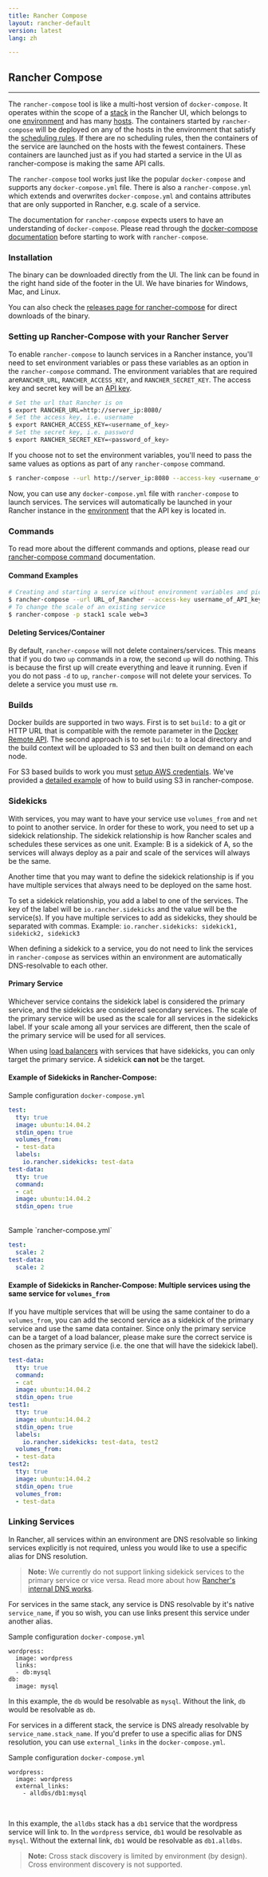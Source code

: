 ```yaml
---
title: Rancher Compose
layout: rancher-default
version: latest
lang: zh

---
```


## Rancher Compose
---

The `rancher-compose` tool is like a multi-host version of `docker-compose`. It operates within the scope of a [stack]({{site.baseurl}}/rancher/{{page.version}}/{{page.lang}}/rancher-ui/applications/stacks/) in the Rancher UI, which belongs to one [environment]({{site.baseurl}}/rancher/{{page.version}}/{{page.lang}}/configuration/environments/) and has many [hosts]({{site.baseurl}}/rancher/{{page.version}}/{{page.lang}}/rancher-ui/infrastructure/hosts/). The containers started by `rancher-compose` will be deployed on any of the hosts in the environment that satisfy the [scheduling rules]({{site.baseurl}}/rancher/{{page.version}}/{{page.lang}}/rancher-compose/scheduling/). If there are no scheduling rules, then the containers of the service are launched on the hosts with the fewest containers. These containers are launched just as if you had started a service in the UI as rancher-compose is making the same API calls. 

The `rancher-compose` tool works just like the popular `docker-compose` and supports any `docker-compose.yml` file. There is also a `rancher-compose.yml` which extends and overwrites `docker-compose.yml` and contains attributes that are only supported in Rancher, e.g. scale of a service.

The documentation for `rancher-compose` expects users to have an understanding of `docker-compose`. Please read through the [docker-compose documentation](https://docs.docker.com/compose/) before starting to work with `rancher-compose`.

### Installation

The binary can be downloaded directly from the UI. The link can be found in the right hand side of the footer in the UI. We have binaries for Windows, Mac, and Linux.

You can also check the [releases page for rancher-compose](https://github.com/rancher/rancher-compose/releases) for direct downloads of the binary.

### Setting up Rancher-Compose with your Rancher Server 

To enable `rancher-compose` to launch services in a Rancher instance, you'll need to set environment variables or pass these variables as an option in the `rancher-compose` command. The environment variables that are required are`RANCHER_URL`, `RANCHER_ACCESS_KEY`, and `RANCHER_SECRET_KEY`. The access key and secret key will be an [API key]({{site.baseurl}}/rancher/{{page.version}}/{{page.lang}}/configuration/api-keys/). 

```bash
# Set the url that Rancher is on
$ export RANCHER_URL=http://server_ip:8080/
# Set the access key, i.e. username
$ export RANCHER_ACCESS_KEY=<username_of_key>
# Set the secret key, i.e. password
$ export RANCHER_SECRET_KEY=<password_of_key>
```

If you choose not to set the environment variables, you'll need to pass the same values as options as part of any `rancher-compose` command. 

```bash
$ rancher-compose --url http://server_ip:8080 --access-key <username_of_key> --secret-key <password_of_key> up
```

Now, you can use any `docker-compose.yml` file with `rancher-compose` to launch services. The services will automatically be launched in your Rancher instance in the [environment]({{site.baseurl}}/rancher/{{page.version}}/{{page.lang}}/configuration/environments/) that the API key is located in.

### Commands

To read more about the different commands and options, please read our [rancher-compose command]({{site.baseurl}}/rancher/{{page.version}}/{{page.lang}}/rancher-compose/commands/) documentation. 

#### Command Examples

```bash
# Creating and starting a service without environment variables and picking a stack
$ rancher-compose --url URL_of_Rancher --access-key username_of_API_key --secret-key password_of_API_key -p stack1 up
# To change the scale of an existing service
$ rancher-compose -p stack1 scale web=3
```

#### Deleting Services/Container

By default, `rancher-compose` will not delete containers/services.  This means that if you do two `up` commands in a row, the second `up` will do nothing.  This is because the first up will create everything and leave it running.  Even if you do not pass `-d` to `up`, `rancher-compose` will not delete your services.  To delete a service you must use `rm`.

### Builds

Docker builds are supported in two ways.  First is to set `build:` to a git or HTTP URL that is compatible with the remote parameter in the [Docker Remote API](https://docs.docker.com/reference/api/docker_remote_api_v1.18/#build-image-from-a-dockerfile).  The second approach is to set `build:` to a local directory and the build context will be uploaded to S3 and then built on demand on each node.

For S3 based builds to work you must [setup AWS credentials](https://github.com/aws/aws-sdk-go/#configuring-credentials). We've provided a [detailed example]({{site.baseurl}}/rancher/{{page.version}}/{{page.lang}}/rancher-compose/build/) of how to build using S3 in rancher-compose.

### Sidekicks

With services, you may want to have your service use `volumes_from` and `net` to point to another service. In order for these to work, you need to set up a sidekick relationship. The sidekick relationship is how Rancher scales and schedules these services as one unit. Example: B is a sidekick of A, so the services will always deploy as a pair and scale of the services will always be the same. 

Another time that you may want to define the sidekick relationship is if you have multiple services that always need to be deployed on the same host.

To set a sidekick relationship, you add a label to one of the services. The key of the label will be `io.rancher.sidekicks` and the value will be the service(s). If you have multiple services to add as sidekicks, they should be separated with commas. Example: `io.rancher.sidekicks: sidekick1, sidekick2, sidekick3`

When defining a sidekick to a service, you do not need to link the services in `rancher-compose` as services within an environment are automatically DNS-resolvable to each other.

#### Primary Service

Whichever service contains the sidekick label is considered the primary service, and the sidekicks are considered secondary services. The scale of the primary service will be used as the scale for all services in the sidekicks label. If your scale among all your services are different, then the scale of the primary service will be used for all services.

When using [load balancers]({{site.baseurl}}/rancher/{{page.version}}/{{page.lang}}/rancher-compose/rancher-services/#load-balancer) with services that have sidekicks, you can only target the primary service. A sidekick **can not** be the target.

#### Example of Sidekicks in Rancher-Compose:

Sample configuration `docker-compose.yml` 

```yaml
test:
  tty: true
  image: ubuntu:14.04.2
  stdin_open: true
  volumes_from:
  - test-data
  labels:
    io.rancher.sidekicks: test-data
test-data:
  tty: true
  command:
  - cat
  image: ubuntu:14.04.2
  stdin_open: true
```

<br>
Sample `rancher-compose.yml`

```yaml
test:
  scale: 2
test-data:
  scale: 2
```

#### Example of Sidekicks in Rancher-Compose: Multiple services using the same service for `volumes_from`

If you have multiple services that will be using the same container to do a `volumes_from`, you can add the second service as a sidekick of the primary service and use the same data container. Since only the primary service can be a target of a load balancer, please make sure the correct service is chosen as the primary service (i.e. the one that will have the sidekick label). 

```yaml
test-data:
  tty: true
  command:
  - cat
  image: ubuntu:14.04.2
  stdin_open: true
test1:
  tty: true
  image: ubuntu:14.04.2
  stdin_open: true
  labels:
    io.rancher.sidekicks: test-data, test2
  volumes_from:
  - test-data
test2:
  tty: true
  image: ubuntu:14.04.2
  stdin_open: true
  volumes_from:
  - test-data
```

### Linking Services

In Rancher, all services within an environment are DNS resolvable so linking services explicitly is not required, unless you would like to use a specific alias for DNS resolution. 

> **Note:** We currently do not support linking sidekick services to the primary service or vice versa. Read more about how [Rancher's internal DNS works]({{site.baseurl}}/rancher/{{page.version}}/{{page.lang}}/rancher-services/internal-dns-service/).

For services in the same stack, any service is DNS resolvable by it's native `service_name`, if you so wish, you can use links present this service under another alias. 


Sample configuration `docker-compose.yml`

```
wordpress:
  image: wordpress
  links:
  - db:mysql
db:
  image: mysql
```
In this example, the `db` would be resolvable as `mysql`. Without the link, `db` would be resolvable as `db`.


For services in a different stack, the service is DNS already resolvable by `service_name.stack_name`. If you'd prefer to use a specific alias for DNS resolution, you can use `external_links` in the `docker-compose.yml`.

Sample configuration `docker-compose.yml`

```
wordpress:
  image: wordpress
  external_links:
    - alldbs/db1:mysql
```
<br>

In this example, the `alldbs` stack has a `db1` service that the wordpress service will link to. In the `wordpress` service, `db1` would be resolvable as `mysql`. Without the external link, `db1` would be resolvable as `db1.alldbs`.

> **Note:** Cross stack discovery is limited by environment (by design). Cross environment discovery is not supported.



